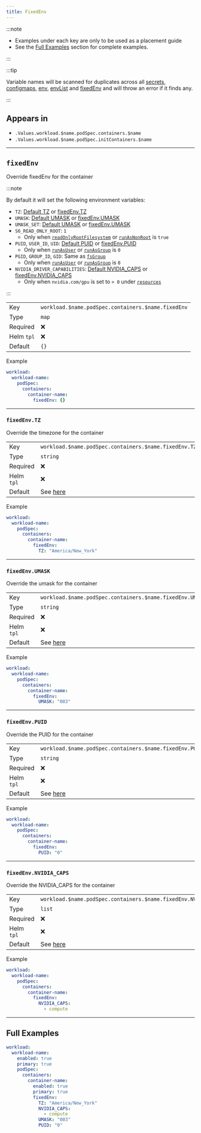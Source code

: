 ```yaml
---
title: FixedEnv
---
```


:::note

- Examples under each key are only to be used as a placement guide
- See the [Full Examples](/general/common/container/fixedenv#full-examples) section for complete examples.

:::

:::tip

Variable names will be scanned for duplicates across all
[secrets](/general/common/secret), [configmaps](/general/common/configmap),
[env](/general/common/container/env), [envList](/general/common/container/envlist) and [fixedEnv](/general/common/container/fixedenv)
and will throw an error if it finds any.

:::

## Appears in

- `.Values.workload.$name.podSpec.containers.$name`
- `.Values.workload.$name.podSpec.initContainers.$name`

---

## `fixedEnv`

Override fixedEnv for the container

:::note

By default it will set the following environment variables:

- `TZ`: [Default TZ](/general/common#tz) or [fixedEnv.TZ](/general/common/container/fixedenv#fixedenvtz)
- `UMASK`: [Default UMASK](/general/common/securitycontext#securitycontextcontainerumask) or [fixedEnv.UMASK](/general/common/container/fixedenv#fixedenvumask)
- `UMASK_SET`: [Default UMASK](/general/common/securitycontext#securitycontextcontainerumask) or [fixedEnv.UMASK](/general/common/container/fixedenv#fixedenvumask)
- `S6_READ_ONLY_ROOT`: `1`
  - Only when [`readOnlyRootFilesystem`](/general/common/container/securitycontext#securitycontextreadonlyrootfilesystem) or [`runAsNonRoot`](/general/common/container/securitycontext#securitycontextrunasnonroot) is `true`
- `PUID`, `USER_ID`, `UID`: [Default PUID](/general/common/securitycontext#securitycontextcontainerpuid) or [fixedEnv.PUID](#fixedenvpuid)
  - Only when [`runAsUser`](/general/common/securitycontext#securitycontextrunasuser) or [`runAsGroup`](/general/common/container/securitycontext#securitycontextcontainerrunasgroup) is `0`
- `PGID`, `GROUP_ID`, `GID`: Same as [`fsGroup`](/general/common/container/securitycontext#securitycontextpodfsgroup)
  - Only when [`runAsUser`](/general/common/securitycontext#securitycontextrunasuser) or [`runAsGroup`](/general/common/container/securitycontext#securitycontextcontainerrunasgroup) is `0`
- `NVIDIA_DRIVER_CAPABILITIES`: [Default NVIDIA_CAPS](/general/common/containerOptions.md#nvidia_caps) or [fixedEnv.NVIDIA_CAPS](/general/common/container/fixedenv#fixedenvnvidia_caps)
  - Only when `nvidia.com/gpu` is set to `> 0` under [`resources`](/general/common/container/resources)

:::

|            |                                                    |
| ---------- | -------------------------------------------------- |
| Key        | `workload.$name.podSpec.containers.$name.fixedEnv` |
| Type       | `map`                                              |
| Required   | ❌                                                 |
| Helm `tpl` | ❌                                                 |
| Default    | `{}`                                               |

Example

```yaml
workload:
  workload-name:
    podSpec:
      containers:
        container-name:
          fixedEnv: {}
```

---

### `fixedEnv.TZ`

Override the timezone for the container

|            |                                                       |
| ---------- | ----------------------------------------------------- |
| Key        | `workload.$name.podSpec.containers.$name.fixedEnv.TZ` |
| Type       | `string`                                              |
| Required   | ❌                                                    |
| Helm `tpl` | ❌                                                    |
| Default    | See [here](/general/common#tz)                        |

Example

```yaml
workload:
  workload-name:
    podSpec:
      containers:
        container-name:
          fixedEnv:
            TZ: "America/New_York"
```

---

### `fixedEnv.UMASK`

Override the umask for the container

|            |                                                                                     |
| ---------- | ----------------------------------------------------------------------------------- |
| Key        | `workload.$name.podSpec.containers.$name.fixedEnv.UMASK`                            |
| Type       | `string`                                                                            |
| Required   | ❌                                                                                  |
| Helm `tpl` | ❌                                                                                  |
| Default    | See [here](/general/common/container/securitycontext#securitycontextcontainerumask) |

Example

```yaml
workload:
  workload-name:
    podSpec:
      containers:
        container-name:
          fixedEnv:
            UMASK: "003"
```

---

### `fixedEnv.PUID`

Override the PUID for the container

|            |                                                                                    |
| ---------- | ---------------------------------------------------------------------------------- |
| Key        | `workload.$name.podSpec.containers.$name.fixedEnv.PUID`                            |
| Type       | `string`                                                                           |
| Required   | ❌                                                                                 |
| Helm `tpl` | ❌                                                                                 |
| Default    | See [here](/general/common/container/securitycontext#securitycontextcontainerpuid) |

Example

```yaml
workload:
  workload-name:
    podSpec:
      containers:
        container-name:
          fixedEnv:
            PUID: "0"
```

---

### `fixedEnv.NVIDIA_CAPS`

Override the NVIDIA_CAPS for the container

|            |                                                                |
| ---------- | -------------------------------------------------------------- |
| Key        | `workload.$name.podSpec.containers.$name.fixedEnv.NVIDIA_CAPS` |
| Type       | `list`                                                         |
| Required   | ❌                                                             |
| Helm `tpl` | ❌                                                             |
| Default    | See [here](/general/common/containeroptions#nvidia_caps)       |

Example

```yaml
workload:
  workload-name:
    podSpec:
      containers:
        container-name:
          fixedEnv:
            NVIDIA_CAPS:
              - compute
```

---

## Full Examples

```yaml
workload:
  workload-name:
    enabled: true
    primary: true
    podSpec:
      containers:
        container-name:
          enabled: true
          primary: true
          fixedEnv:
            TZ: "America/New_York"
            NVIDIA_CAPS:
              - compute
            UMASK: "003"
            PUID: "0"
```
